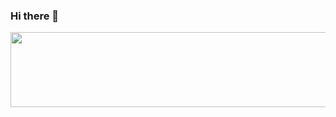 ### Hi there 👋


<a href="https://github.com/devxb/gitanimals">
  <img
    src="https://render.gitanimals.org/lines/yoophi"
    width="600"
    height="120"
  />
</a>
  
<!--
**yoophi/yoophi** is a ✨ _special_ ✨ repository because its `README.md` (this file) appears on your GitHub profile.

Here are some ideas to get you started:

- 🔭 I’m currently working on ...
- 🌱 I’m currently learning ...
- 👯 I’m looking to collaborate on ...
- 🤔 I’m looking for help with ...
- 💬 Ask me about ...
- 📫 How to reach me: ...
- 😄 Pronouns: ...
- ⚡ Fun fact: ...
-->
